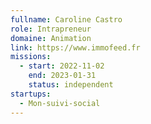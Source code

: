 ```yaml
---
fullname: Caroline Castro
role: Intrapreneur
domaine: Animation
link: https://www.immofeed.fr
missions:
  - start: 2022-11-02
    end: 2023-01-31
    status: independent
startups:
  - Mon-suivi-social
---
```


